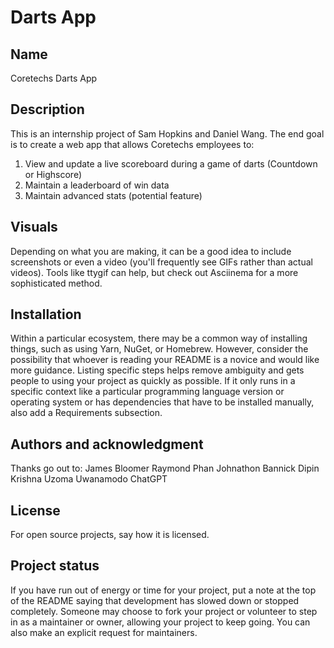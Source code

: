 # Darts App

## Name
Coretechs Darts App

## Description
This is an internship project of Sam Hopkins and Daniel Wang. The end goal is to create a web app that allows Coretechs employees to:
1) View and update a live scoreboard during a game of darts (Countdown or Highscore)
2) Maintain a leaderboard of win data 
3) Maintain advanced stats (potential feature)

## Visuals
Depending on what you are making, it can be a good idea to include screenshots or even a video (you'll frequently see GIFs rather than actual videos). Tools like ttygif can help, but check out Asciinema for a more sophisticated method.

## Installation
Within a particular ecosystem, there may be a common way of installing things, such as using Yarn, NuGet, or Homebrew. However, consider the possibility that whoever is reading your README is a novice and would like more guidance. Listing specific steps helps remove ambiguity and gets people to using your project as quickly as possible. If it only runs in a specific context like a particular programming language version or operating system or has dependencies that have to be installed manually, also add a Requirements subsection.

## Authors and acknowledgment
Thanks go out to:
James Bloomer
Raymond Phan
Johnathon Bannick
Dipin Krishna
Uzoma Uwanamodo
ChatGPT

## License
For open source projects, say how it is licensed.

## Project status
If you have run out of energy or time for your project, put a note at the top of the README saying that development has slowed down or stopped completely. Someone may choose to fork your project or volunteer to step in as a maintainer or owner, allowing your project to keep going. You can also make an explicit request for maintainers.
